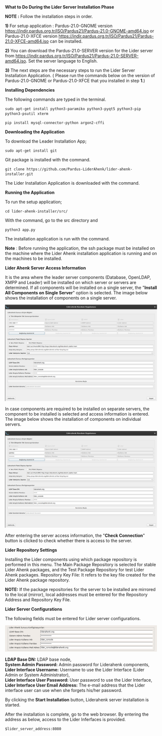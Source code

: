 
**What to Do During the Lider Server Installation Phase**

**NOTE :**  Follow the installation steps in order. 

**1)**  For setup application : Pardus-21.0-GNOME version  https://indir.pardus.org.tr/ISO/Pardus21/Pardus-21.0-GNOME-amd64.iso or Pardus-21.0-XFCE version https://indir.pardus.org.tr/ISO/Pardus21/Pardus-21.0-XFCE-amd64.iso can be installed.

**2)** You can download the Pardus-21.0-SERVER version for the Lider server from https://indir.pardus.org.tr/ISO/Pardus21/Pardus-21.0-SERVER-amd64.iso. Set the server language to English.

**3)** The next steps are the necessary steps to run the Lider Server Installation Application. ( Please run the commands below on the version of Pardus-21.0-GNOME or Pardus-21.0-XFCE that you installed in step **1**.)

**Installing Dependencies**


The following commands are typed in the terminal.

````
sudo apt-get install python3-paramiko python3-pyqt5 python3-pip python3-psutil xterm 
````

````
pip install mysql-connector-python argon2-cffi
````


**Downloading the Application**

To download the Leader Installation App;

````
sudo apt-get install git
````

 Git package is installed with the command.

````
git clone https://github.com/Pardus-LiderAhenk/lider-ahenk-installer.git
````

The Lider Installation Application is downloaded with the command.

**Running the Application**

To run the setup application;

````
cd lider-ahenk-installer/src/
````

With the command, go to the src directory and

````
python3 app.py
````

The installation application is run with the command.

**Note** : Before running the application, the ssh package must be installed on the machine where the Lider Ahenk installation application is running and on the machines to be installed.

**Lider Ahenk Server Access Information**

It is the area where the leader server components (Database, OpenLDAP, XMPP and Leader) will be installed on which server or servers are determined. If all components will be installed on a single server, the "**Install All Components on Single Server**" option is selected.
The image below shows the installation of components on a single server.

![1](./images/inst3.1.png)

In case components are required to be installed on separate servers, the component to be installed is selected and access information is entered.
The image below shows the installation of components on individual servers.

![2](./images/inst3.1.png)

After entering the server access information, the "**Check Connection**" button is clicked to check whether there is access to the server.

**Lider Repository Settings**

Installing the Lider components using which package repository is performed in this menu. The Main Package Repository is selected for stable Lider Ahenk packages, and the Test Package Repository for test Lider Ahenk packages.
Repository Key File: It refers to the key file created for the Lider Ahenk package repository.

**NOTE:** If the package repositories for the server to be installed are mirrored to the local (mirror), local addresses must be entered for the Repository Address and Repository Key File.
 
**Lider Server Configurations**

The following fields must be entered for Lider server configurations.

![3](./images/3.png)

**LDAP Base DN:** LDAP base node,<br>
**System Admin Password:** Admin password for Liderahenk components,<br>
**Lider Interface Username:** Username to use the Lider Interface (Lider Admin or System Administrator), <br>
**Lider Interface User Password:** User password to use the Lider Interface, <br>
**Lider Interface User Email Address:** The e-mail address that the Lider interface user can use when she forgets his/her password.


 By clicking the **Start Installation** button, Liderahenk server installation is started.

After the installation is complete, go to the web browser.
By entering the address as below, access to the Lider Inferfaces is provided.

````
$lider_server_address:8080
````

<link href=/lider2.0/assets/style.css rel=stylesheet></link>
